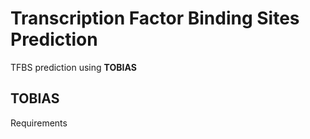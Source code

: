 # Transcription Factor Binding Sites Prediction
TFBS prediction using **TOBIAS**

## TOBIAS 
Requirements

